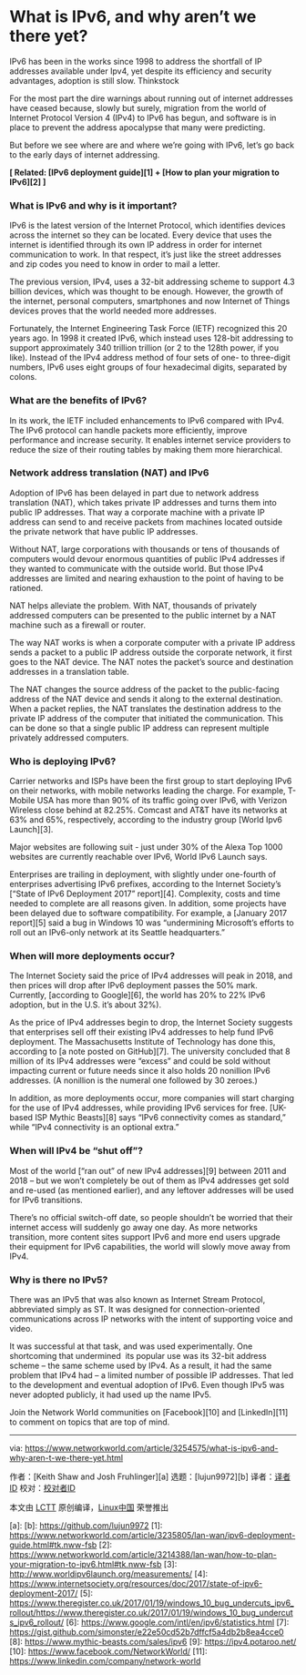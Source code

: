 [#]: collector: (lujun9972)
[#]: translator: (wxy)
[#]: reviewer: ( )
[#]: publisher: ( )
[#]: url: ( )
[#]: subject: (What is IPv6, and why aren’t we there yet?)
[#]: via: (https://www.networkworld.com/article/3254575/what-is-ipv6-and-why-aren-t-we-there-yet.html)
[#]: author: (Keith Shaw and Josh Fruhlinger )

What is IPv6, and why aren’t we there yet?
======
IPv6 has been in the works since 1998 to address the shortfall of IP addresses available under Ipv4, yet despite its efficiency and security advantages, adoption is still slow.
Thinkstock

For the most part the dire warnings about running out of internet addresses have ceased because, slowly but surely, migration from the world of Internet Protocol Version 4 (IPv4) to IPv6 has begun, and software is in place to prevent the address apocalypse that many were predicting.

But before we see where are and where we’re going with IPv6, let’s go back to the early days of internet addressing.

**[ Related: [IPv6 deployment guide][1] + [How to plan your migration to IPv6][2] ]**

### What is IPv6 and why is it important?

IPv6 is the latest version of the Internet Protocol, which identifies devices across the internet so they can be located. Every device that uses the internet is identified through its own IP address in order for internet communication to work. In that respect, it’s just like the street addresses and zip codes you need to know in order to mail a letter.

The previous version, IPv4, uses a 32-bit addressing scheme to support 4.3 billion devices, which was thought to be enough. However, the growth of the internet, personal computers, smartphones and now Internet of Things devices proves that the world needed more addresses.

Fortunately, the Internet Engineering Task Force (IETF) recognized this 20 years ago. In 1998 it created IPv6, which instead uses 128-bit addressing to support approximately 340 trillion trillion (or 2 to the 128th power, if you like). Instead of the IPv4 address method of four sets of one- to three-digit numbers, IPv6 uses eight groups of four hexadecimal digits, separated by colons.

### What are the benefits of IPv6?

In its work, the IETF included enhancements to IPv6 compared with IPv4. The IPv6 protocol can handle packets more efficiently, improve performance and increase security. It enables internet service providers to reduce the size of their routing tables by making them more hierarchical.

### Network address translation (NAT) and IPv6

Adoption of IPv6 has been delayed in part due to network address translation (NAT), which takes private IP addresses and turns them into public IP addresses. That way a corporate machine with a private IP address can send to and receive packets from machines located outside the private network that have public IP addresses.

Without NAT, large corporations with thousands or tens of thousands of computers would devour enormous quantities of public IPv4 addresses if they wanted to communicate with the outside world. But those IPv4 addresses are limited and nearing exhaustion to the point of having to be rationed.

NAT helps alleviate the problem. With NAT, thousands of privately addressed computers can be presented to the public internet by a NAT machine such as a firewall or router.

The way NAT works is when a corporate computer with a private IP address sends a packet to a public IP address outside the corporate network, it first goes to the NAT device. The NAT notes the packet’s source and destination addresses in a translation table.

The NAT changes the source address of the packet to the public-facing address of the NAT device and sends it along to the external destination. When a packet replies, the NAT translates the destination address to the private IP address of the computer that initiated the communication. This can be done so that a single public IP address can represent multiple privately addressed computers.

### Who is deploying IPv6?

Carrier networks and ISPs have been the first group to start deploying IPv6 on their networks, with mobile networks leading the charge. For example, T-Mobile USA has more than 90% of its traffic going over IPv6, with Verizon Wireless close behind at 82.25%. Comcast and AT&amp;T have its networks at 63% and 65%, respectively, according to the industry group [World Ipv6 Launch][3].

Major websites are following suit - just under 30% of the Alexa Top 1000 websites are currently reachable over IPv6, World IPv6 Launch says.

Enterprises are trailing in deployment, with slightly under one-fourth of enterprises advertising IPv6 prefixes, according to the Internet Society’s [“State of IPv6 Deployment 2017” report][4]. Complexity, costs and time needed to complete are all reasons given. In addition, some projects have been delayed due to software compatibility. For example, a [January 2017 report][5] said a bug in Windows 10 was “undermining Microsoft’s efforts to roll out an IPv6-only network at its Seattle headquarters.”

### When will more deployments occur?

The Internet Society said the price of IPv4 addresses will peak in 2018, and then prices will drop after IPv6 deployment passes the 50% mark. Currently, [according to Google][6], the world has 20% to 22% IPv6 adoption, but in the U.S. it’s about 32%).

As the price of IPv4 addresses begin to drop, the Internet Society suggests that enterprises sell off their existing IPv4 addresses to help fund IPv6 deployment. The Massachusetts Institute of Technology has done this, according to [a note posted on GitHub][7]. The university concluded that 8 million of its IPv4 addresses were “excess” and could be sold without impacting current or future needs since it also holds 20 nonillion IPv6 addresses. (A nonillion is the numeral one followed by 30 zeroes.)

In addition, as more deployments occur, more companies will start charging for the use of IPv4 addresses, while providing IPv6 services for free. [UK-based ISP Mythic Beasts][8] says “IPv6 connectivity comes as standard,” while “IPv4 connectivity is an optional extra.”

### When will IPv4 be “shut off”?

Most of the world [“ran out” of new IPv4 addresses][9] between 2011 and 2018 – but we won’t completely be out of them as IPv4 addresses get sold and re-used (as mentioned earlier), and any leftover addresses will be used for IPv6 transitions.

There’s no official switch-off date, so people shouldn’t be worried that their internet access will suddenly go away one day. As more networks transition, more content sites support IPv6 and more end users upgrade their equipment for IPv6 capabilities, the world will slowly move away from IPv4.

### Why is there no IPv5?

There was an IPv5 that was also known as Internet Stream Protocol, abbreviated simply as ST. It was designed for connection-oriented communications across IP networks with the intent of supporting voice and video.

It was successful at that task, and was used experimentally. One shortcoming that undermined  its popular use was its 32-bit address scheme – the same scheme used by IPv4. As a result, it had the same problem that IPv4 had – a limited number of possible IP addresses. That led to the development and eventual adoption of IPv6. Even though IPv5 was never adopted publicly, it had used up the name IPv5.

Join the Network World communities on [Facebook][10] and [LinkedIn][11] to comment on topics that are top of mind.

--------------------------------------------------------------------------------

via: https://www.networkworld.com/article/3254575/what-is-ipv6-and-why-aren-t-we-there-yet.html

作者：[Keith Shaw and Josh Fruhlinger][a]
选题：[lujun9972][b]
译者：[译者ID](https://github.com/译者ID)
校对：[校对者ID](https://github.com/校对者ID)

本文由 [LCTT](https://github.com/LCTT/TranslateProject) 原创编译，[Linux中国](https://linux.cn/) 荣誉推出

[a]: 
[b]: https://github.com/lujun9972
[1]: https://www.networkworld.com/article/3235805/lan-wan/ipv6-deployment-guide.html#tk.nww-fsb
[2]: https://www.networkworld.com/article/3214388/lan-wan/how-to-plan-your-migration-to-ipv6.html#tk.nww-fsb
[3]: http://www.worldipv6launch.org/measurements/
[4]: https://www.internetsociety.org/resources/doc/2017/state-of-ipv6-deployment-2017/
[5]: https://www.theregister.co.uk/2017/01/19/windows_10_bug_undercuts_ipv6_rollout/https://www.theregister.co.uk/2017/01/19/windows_10_bug_undercuts_ipv6_rollout/
[6]: https://www.google.com/intl/en/ipv6/statistics.html
[7]: https://gist.github.com/simonster/e22e50cd52b7dffcf5a4db2b8ea4cce0
[8]: https://www.mythic-beasts.com/sales/ipv6
[9]: https://ipv4.potaroo.net/
[10]: https://www.facebook.com/NetworkWorld/
[11]: https://www.linkedin.com/company/network-world
